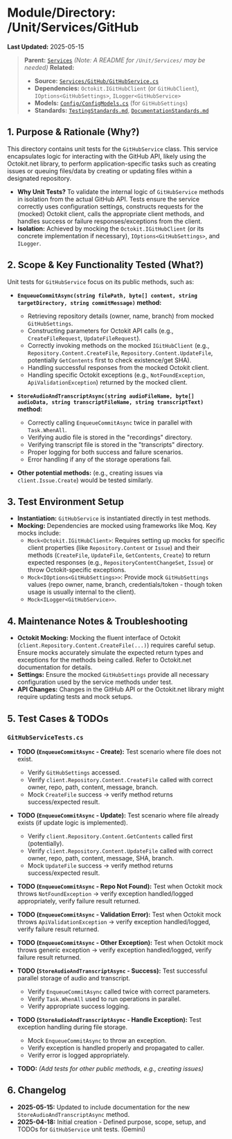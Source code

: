 # Module/Directory: /Unit/Services/GitHub

**Last Updated:** 2025-05-15

> **Parent:** [`Services`](../README.md)
> *(Note: A README for `/Unit/Services/` may be needed)*
> **Related:**
> * **Source:** [`Services/GitHub/GitHubService.cs`](../../../../Zarichney.Server/Services/GitHub/GitHubService.cs)
> * **Dependencies:** `Octokit.IGitHubClient` (or `GitHubClient`), `IOptions<GitHubSettings>`, `ILogger<GitHubService>`
> * **Models:** [`Config/ConfigModels.cs`](../../../../Zarichney.Server/Config/ConfigModels.cs) (for `GitHubSettings`)
> * **Standards:** [`TestingStandards.md`](../../../../Docs/Standards/TestingStandards.md), [`DocumentationStandards.md`](../../../../Docs/Development/DocumentationStandards.md)

## 1. Purpose & Rationale (Why?)

This directory contains unit tests for the `GitHubService` class. This service encapsulates logic for interacting with the GitHub API, likely using the Octokit.net library, to perform application-specific tasks such as creating issues or queuing files/data by creating or updating files within a designated repository.

* **Why Unit Tests?** To validate the internal logic of `GitHubService` methods in isolation from the actual GitHub API. Tests ensure the service correctly uses configuration settings, constructs requests for the (mocked) Octokit client, calls the appropriate client methods, and handles success or failure responses/exceptions from the client.
* **Isolation:** Achieved by mocking the `Octokit.IGitHubClient` (or its concrete implementation if necessary), `IOptions<GitHubSettings>`, and `ILogger`.

## 2. Scope & Key Functionality Tested (What?)

Unit tests for `GitHubService` focus on its public methods, such as:

* **`EnqueueCommitAsync(string filePath, byte[] content, string targetDirectory, string commitMessage)` method:**
    * Retrieving repository details (owner, name, branch) from mocked `GitHubSettings`.
    * Constructing parameters for Octokit API calls (e.g., `CreateFileRequest`, `UpdateFileRequest`).
    * Correctly invoking methods on the mocked `IGitHubClient` (e.g., `Repository.Content.CreateFile`, `Repository.Content.UpdateFile`, potentially `GetContents` first to check existence/get SHA).
    * Handling successful responses from the mocked Octokit client.
    * Handling specific Octokit exceptions (e.g., `NotFoundException`, `ApiValidationException`) returned by the mocked client.

* **`StoreAudioAndTranscriptAsync(string audioFileName, byte[] audioData, string transcriptFileName, string transcriptText)` method:**
    * Correctly calling `EnqueueCommitAsync` twice in parallel with `Task.WhenAll`.
    * Verifying audio file is stored in the "recordings" directory.
    * Verifying transcript file is stored in the "transcripts" directory.
    * Proper logging for both success and failure scenarios.
    * Error handling if any of the storage operations fail.
    
* **Other potential methods:** (e.g., creating issues via `client.Issue.Create`) would be tested similarly.

## 3. Test Environment Setup

* **Instantiation:** `GitHubService` is instantiated directly in test methods.
* **Mocking:** Dependencies are mocked using frameworks like Moq. Key mocks include:
    * `Mock<Octokit.IGitHubClient>`: Requires setting up mocks for specific client properties (like `Repository.Content` or `Issue`) and their methods (`CreateFile`, `UpdateFile`, `GetContents`, `Create`) to return expected responses (e.g., `RepositoryContentChangeSet`, `Issue`) or throw Octokit-specific exceptions.
    * `Mock<IOptions<GitHubSettings>>`: Provide mock `GitHubSettings` values (repo owner, name, branch, credentials/token - though token usage is usually internal to the client).
    * `Mock<ILogger<GitHubService>>`.

## 4. Maintenance Notes & Troubleshooting

* **Octokit Mocking:** Mocking the fluent interface of Octokit (`client.Repository.Content.CreateFile(...)`) requires careful setup. Ensure mocks accurately simulate the expected return types and exceptions for the methods being called. Refer to Octokit.net documentation for details.
* **Settings:** Ensure the mocked `GitHubSettings` provide all necessary configuration used by the service methods under test.
* **API Changes:** Changes in the GitHub API or the Octokit.net library might require updating tests and mock setups.

## 5. Test Cases & TODOs

### `GitHubServiceTests.cs`

* **TODO (`EnqueueCommitAsync` - Create):** Test scenario where file does not exist.
    * Verify `GitHubSettings` accessed.
    * Verify `client.Repository.Content.CreateFile` called with correct owner, repo, path, content, message, branch.
    * Mock `CreateFile` success -> verify method returns success/expected result.
* **TODO (`EnqueueCommitAsync` - Update):** Test scenario where file already exists (if update logic is implemented).
    * Verify `client.Repository.Content.GetContents` called first (potentially).
    * Verify `client.Repository.Content.UpdateFile` called with correct owner, repo, path, content, message, SHA, branch.
    * Mock `UpdateFile` success -> verify method returns success/expected result.
* **TODO (`EnqueueCommitAsync` - Repo Not Found):** Test when Octokit mock throws `NotFoundException` -> verify exception handled/logged appropriately, verify failure result returned.
* **TODO (`EnqueueCommitAsync` - Validation Error):** Test when Octokit mock throws `ApiValidationException` -> verify exception handled/logged, verify failure result returned.
* **TODO (`EnqueueCommitAsync` - Other Exception):** Test when Octokit mock throws generic exception -> verify exception handled/logged, verify failure result returned.

* **TODO (`StoreAudioAndTranscriptAsync` - Success):** Test successful parallel storage of audio and transcript.
    * Verify `EnqueueCommitAsync` called twice with correct parameters.
    * Verify `Task.WhenAll` used to run operations in parallel.
    * Verify appropriate success logging.
* **TODO (`StoreAudioAndTranscriptAsync` - Handle Exception):** Test exception handling during file storage.
    * Mock `EnqueueCommitAsync` to throw an exception.
    * Verify exception is handled properly and propagated to caller.
    * Verify error is logged appropriately.

* **TODO:** *(Add tests for other public methods, e.g., creating issues)*

## 6. Changelog

* **2025-05-15:** Updated to include documentation for the new `StoreAudioAndTranscriptAsync` method.
* **2025-04-18:** Initial creation - Defined purpose, scope, setup, and TODOs for `GitHubService` unit tests. (Gemini)

